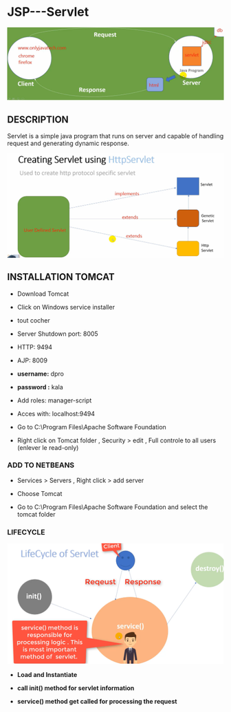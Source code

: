 # JSP---Servlet

![](./servlet.png)

## DESCRIPTION

Servlet is a simple java program that runs on server and capable of handling request and generating dynamic response.

![](./screenshot.png)

## INSTALLATION TOMCAT

- Download Tomcat

- Click on Windows service installer

- tout cocher

- Server Shutdown port: 8005

- HTTP: 9494

- AJP: 8009

- **username:** dpro

- **password :** kala

- Add roles: manager-script

- Acces with: localhost:9494

- Go to C:\Program Files\Apache Software Foundation

- Right click on Tomcat folder , Security > edit , Full controle to all users (enlever le read-only)

### ADD TO NETBEANS

- Services > Servers , Right click > add server

- Choose Tomcat

- Go to C:\Program Files\Apache Software Foundation and select the tomcat folder

### LIFECYCLE

![](./lifecycle.png)

- **Load and Instantiate**

- **call init() method for servlet information**

- **service() method get called for processing the request**
